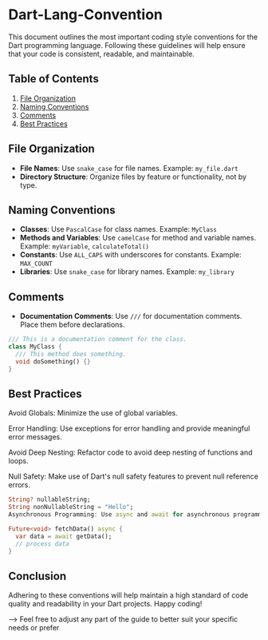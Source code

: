 # Dart-Lang-Convention

This document outlines the most important coding style conventions for the Dart programming language. Following these guidelines will help ensure that your code is consistent, readable, and maintainable.

## Table of Contents
1. [File Organization](#file-organization)
2. [Naming Conventions](#naming-conventions)
3. [Comments](#comments)
4. [Best Practices](#best-practices)

## File Organization

- **File Names**: Use `snake_case` for file names. Example: `my_file.dart`
- **Directory Structure**: Organize files by feature or functionality, not by type. 

## Naming Conventions

- **Classes**: Use `PascalCase` for class names. Example: `MyClass`
- **Methods and Variables**: Use `camelCase` for method and variable names. Example: `myVariable`, `calculateTotal()`
- **Constants**: Use `ALL_CAPS` with underscores for constants. Example: `MAX_COUNT`
- **Libraries**: Use `snake_case` for library names. Example: `my_library`

## Comments

- **Documentation Comments**: Use `///` for documentation comments. Place them before declarations.

````dart
/// This is a documentation comment for the class.
class MyClass {
  /// This method does something.
  void doSomething() {}
}
````

## Best Practices
Avoid Globals: Minimize the use of global variables.

Error Handling: Use exceptions for error handling and provide meaningful error messages.

Avoid Deep Nesting: Refactor code to avoid deep nesting of functions and loops.

Null Safety: Make use of Dart's null safety features to prevent null reference errors.

````dart
String? nullableString;
String nonNullableString = "Hello";
Asynchronous Programming: Use async and await for asynchronous programming.
````

````dart
Future<void> fetchData() async {
  var data = await getData();
  // process data
}
````
## Conclusion
Adhering to these conventions will help maintain a high standard of code quality and readability in your Dart projects. Happy coding!

--> Feel free to adjust any part of the guide to better suit your specific needs or prefer


